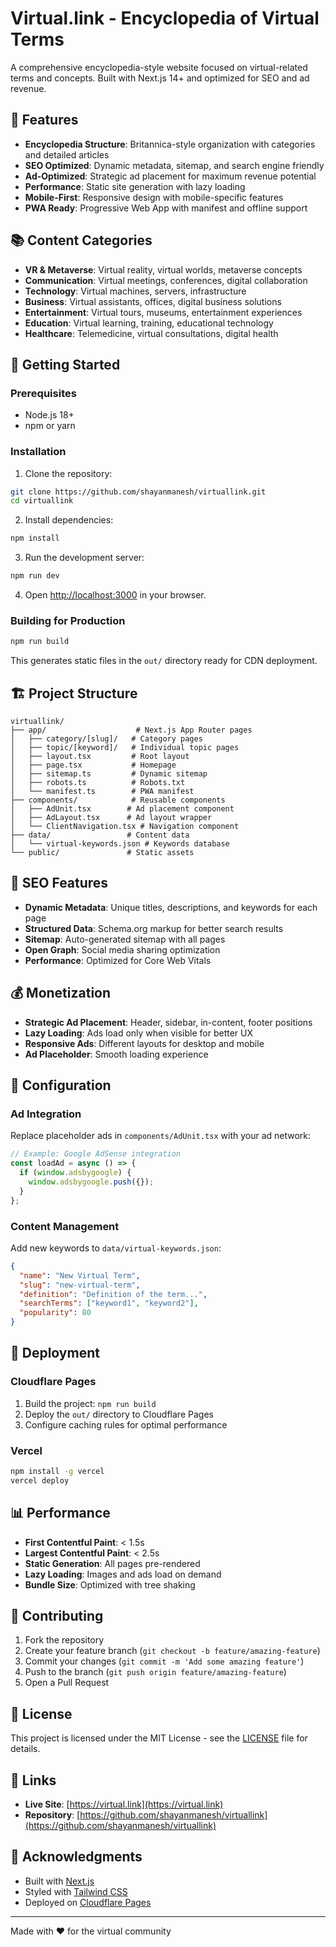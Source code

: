 # Virtual.link - Encyclopedia of Virtual Terms

A comprehensive encyclopedia-style website focused on virtual-related terms and concepts. Built with Next.js 14+ and optimized for SEO and ad revenue.

## 🌟 Features

- **Encyclopedia Structure**: Britannica-style organization with categories and detailed articles
- **SEO Optimized**: Dynamic metadata, sitemap, and search engine friendly
- **Ad-Optimized**: Strategic ad placement for maximum revenue potential
- **Performance**: Static site generation with lazy loading
- **Mobile-First**: Responsive design with mobile-specific features
- **PWA Ready**: Progressive Web App with manifest and offline support

## 📚 Content Categories

- **VR & Metaverse**: Virtual reality, virtual worlds, metaverse concepts
- **Communication**: Virtual meetings, conferences, digital collaboration
- **Technology**: Virtual machines, servers, infrastructure
- **Business**: Virtual assistants, offices, digital business solutions
- **Entertainment**: Virtual tours, museums, entertainment experiences
- **Education**: Virtual learning, training, educational technology
- **Healthcare**: Telemedicine, virtual consultations, digital health

## 🚀 Getting Started

### Prerequisites

- Node.js 18+ 
- npm or yarn

### Installation

1. Clone the repository:
```bash
git clone https://github.com/shayanmanesh/virtuallink.git
cd virtuallink
```

2. Install dependencies:
```bash
npm install
```

3. Run the development server:
```bash
npm run dev
```

4. Open [http://localhost:3000](http://localhost:3000) in your browser.

### Building for Production

```bash
npm run build
```

This generates static files in the `out/` directory ready for CDN deployment.

## 🏗️ Project Structure

```
virtuallink/
├── app/                    # Next.js App Router pages
│   ├── category/[slug]/   # Category pages
│   ├── topic/[keyword]/   # Individual topic pages
│   ├── layout.tsx         # Root layout
│   ├── page.tsx           # Homepage
│   ├── sitemap.ts         # Dynamic sitemap
│   ├── robots.ts          # Robots.txt
│   └── manifest.ts        # PWA manifest
├── components/            # Reusable components
│   ├── AdUnit.tsx        # Ad placement component
│   ├── AdLayout.tsx      # Ad layout wrapper
│   └── ClientNavigation.tsx # Navigation component
├── data/                 # Content data
│   └── virtual-keywords.json # Keywords database
└── public/               # Static assets
```

## 🎯 SEO Features

- **Dynamic Metadata**: Unique titles, descriptions, and keywords for each page
- **Structured Data**: Schema.org markup for better search results
- **Sitemap**: Auto-generated sitemap with all pages
- **Open Graph**: Social media sharing optimization
- **Performance**: Optimized for Core Web Vitals

## 💰 Monetization

- **Strategic Ad Placement**: Header, sidebar, in-content, footer positions
- **Lazy Loading**: Ads load only when visible for better UX
- **Responsive Ads**: Different layouts for desktop and mobile
- **Ad Placeholder**: Smooth loading experience

## 🔧 Configuration

### Ad Integration

Replace placeholder ads in `components/AdUnit.tsx` with your ad network:

```typescript
// Example: Google AdSense integration
const loadAd = async () => {
  if (window.adsbygoogle) {
    window.adsbygoogle.push({});
  }
};
```

### Content Management

Add new keywords to `data/virtual-keywords.json`:

```json
{
  "name": "New Virtual Term",
  "slug": "new-virtual-term",
  "definition": "Definition of the term...",
  "searchTerms": ["keyword1", "keyword2"],
  "popularity": 80
}
```

## 🚀 Deployment

### Cloudflare Pages

1. Build the project: `npm run build`
2. Deploy the `out/` directory to Cloudflare Pages
3. Configure caching rules for optimal performance

### Vercel

```bash
npm install -g vercel
vercel deploy
```

## 📊 Performance

- **First Contentful Paint**: < 1.5s
- **Largest Contentful Paint**: < 2.5s
- **Static Generation**: All pages pre-rendered
- **Lazy Loading**: Images and ads load on demand
- **Bundle Size**: Optimized with tree shaking

## 🤝 Contributing

1. Fork the repository
2. Create your feature branch (`git checkout -b feature/amazing-feature`)
3. Commit your changes (`git commit -m 'Add some amazing feature'`)
4. Push to the branch (`git push origin feature/amazing-feature`)
5. Open a Pull Request

## 📝 License

This project is licensed under the MIT License - see the [LICENSE](LICENSE) file for details.

## 🔗 Links

- **Live Site**: [https://virtual.link](https://virtual.link)
- **Repository**: [https://github.com/shayanmanesh/virtuallink](https://github.com/shayanmanesh/virtuallink)

## 🙏 Acknowledgments

- Built with [Next.js](https://nextjs.org/)
- Styled with [Tailwind CSS](https://tailwindcss.com/)
- Deployed on [Cloudflare Pages](https://pages.cloudflare.com/)

---

Made with ❤️ for the virtual community